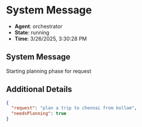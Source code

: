 # System Message

- **Agent**: orchestrator
- **State**: running
- **Time**: 3/26/2025, 3:30:28 PM

## System Message

Starting planning phase for request

## Additional Details

```json
{
  "request": "plan a trip to chennai from kollam",
  "needsPlanning": true
}
```

